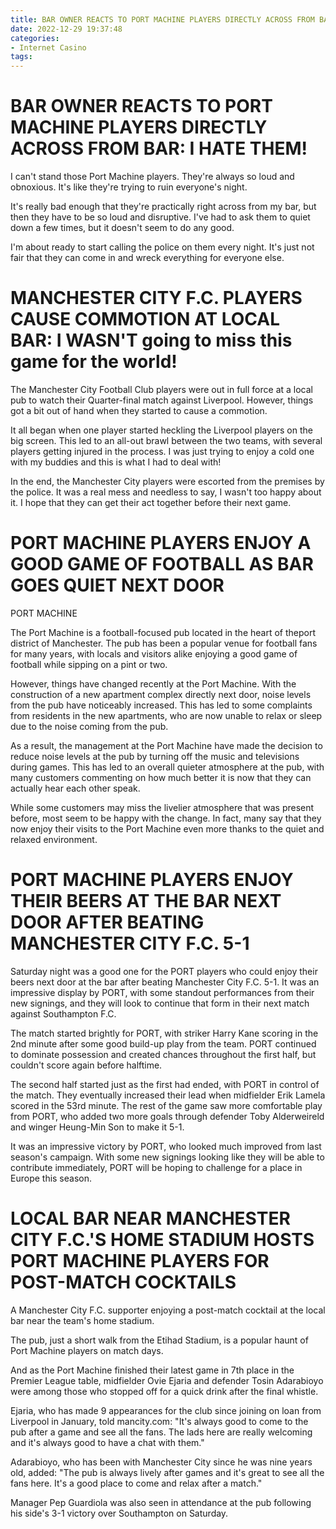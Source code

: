 ```yaml
---
title: BAR OWNER REACTS TO PORT MACHINE PLAYERS DIRECTLY ACROSS FROM BAR I HATE THEM!
date: 2022-12-29 19:37:48
categories:
- Internet Casino
tags:
---
```



#  BAR OWNER REACTS TO PORT MACHINE PLAYERS DIRECTLY ACROSS FROM BAR: I HATE THEM!

I can't stand those Port Machine players. They're always so loud and obnoxious. It's like they're trying to ruin everyone's night.

It's really bad enough that they're practically right across from my bar, but then they have to be so loud and disruptive. I've had to ask them to quiet down a few times, but it doesn't seem to do any good.

I'm about ready to start calling the police on them every night. It's just not fair that they can come in and wreck everything for everyone else.

#  MANCHESTER CITY F.C. PLAYERS CAUSE COMMOTION AT LOCAL BAR: I WASN'T going to miss this game for the world!

The Manchester City Football Club players were out in full force at a local pub to watch their Quarter-final match against Liverpool. However, things got a bit out of hand when they started to cause a commotion.

It all began when one player started heckling the Liverpool players on the big screen. This led to an all-out brawl between the two teams, with several players getting injured in the process. I was just trying to enjoy a cold one with my buddies and this is what I had to deal with!

In the end, the Manchester City players were escorted from the premises by the police. It was a real mess and needless to say, I wasn't too happy about it. I hope that they can get their act together before their next game.

#  PORT MACHINE PLAYERS ENJOY A GOOD GAME OF FOOTBALL AS BAR GOES QUIET NEXT DOOR

PORT MACHINE

The Port Machine is a football-focused pub located in the heart of theport district of Manchester. The pub has been a popular venue for football fans for many years, with locals and visitors alike enjoying a good game of football while sipping on a pint or two.

However, things have changed recently at the Port Machine. With the construction of a new apartment complex directly next door, noise levels from the pub have noticeably increased. This has led to some complaints from residents in the new apartments, who are now unable to relax or sleep due to the noise coming from the pub.

As a result, the management at the Port Machine have made the decision to reduce noise levels at the pub by turning off the music and televisions during games. This has led to an overall quieter atmosphere at the pub, with many customers commenting on how much better it is now that they can actually hear each other speak.

While some customers may miss the livelier atmosphere that was present before, most seem to be happy with the change. In fact, many say that they now enjoy their visits to the Port Machine even more thanks to the quiet and relaxed environment.

#  PORT MACHINE PLAYERS ENJOY THEIR BEERS AT THE BAR NEXT DOOR AFTER BEATING MANCHESTER CITY F.C. 5-1

Saturday night was a good one for the PORT players who could enjoy their beers next door at the bar after beating Manchester City F.C. 5-1. It was an impressive display by PORT, with some standout performances from their new signings, and they will look to continue that form in their next match against Southampton F.C.

The match started brightly for PORT, with striker Harry Kane scoring in the 2nd minute after some good build-up play from the team. PORT continued to dominate possession and created chances throughout the first half, but couldn't score again before halftime.

The second half started just as the first had ended, with PORT in control of the match. They eventually increased their lead when midfielder Erik Lamela scored in the 53rd minute. The rest of the game saw more comfortable play from PORT, who added two more goals through defender Toby Alderweireld and winger Heung-Min Son to make it 5-1.

It was an impressive victory by PORT, who looked much improved from last season's campaign. With some new signings looking like they will be able to contribute immediately, PORT will be hoping to challenge for a place in Europe this season.

#  LOCAL BAR NEAR MANCHESTER CITY F.C.'S HOME STADIUM HOSTS PORT MACHINE PLAYERS FOR POST-MATCH COCKTAILS

A Manchester City F.C. supporter enjoying a post-match cocktail at the local bar near the team's home stadium.

The pub, just a short walk from the Etihad Stadium, is a popular haunt of Port Machine players on match days.

And as the Port Machine finished their latest game in 7th place in the Premier League table, midfielder Ovie Ejaria and defender Tosin Adarabioyo were among those who stopped off for a quick drink after the final whistle.

Ejaria, who has made 9 appearances for the club since joining on loan from Liverpool in January, told mancity.com: "It's always good to come to the pub after a game and see all the fans. The lads here are really welcoming and it's always good to have a chat with them."

Adarabioyo, who has been with Manchester City since he was nine years old, added: "The pub is always lively after games and it's great to see all the fans here. It's a good place to come and relax after a match."

Manager Pep Guardiola was also seen in attendance at the pub following his side's 3-1 victory over Southampton on Saturday.